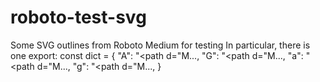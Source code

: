 # roboto-test-svg
Some SVG outlines from Roboto Medium for testing
In particular, there is one export:
    const dict = {
        "A": "<path d=\"M...,
        "G": "<path d=\"M...,
        "a": "<path d=\"M...,
        "g": "<path d=\"M...,
    }
